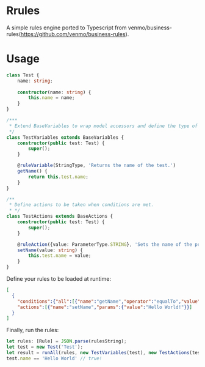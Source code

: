# Rrules

A simple rules engine ported to Typescript from venmo/business-rules(https://github.com/venmo/business-rules).

# Usage


```ts
class Test {
    name: string;
    
    constructor(name: string) {
        this.name = name;
    }
}

/***
 * Extend BaseVariables to wrap model accessors and define the type of operations to be done (StringType)
 */
class TestVariables extends BaseVariables {
    constructor(public test: Test) {
        super();
    }

    @ruleVariable(StringType, 'Returns the name of the test.')
    getName() {
        return this.test.name;
    }
}

/**
 * Define actions to be taken when conditions are met.
 * */ 
class TestActions extends BaseActions {
    constructor(public test: Test) {
        super();
    }

    @ruleAction({value: ParameterType.STRING}, 'Sets the name of the product.')
    setName(value: string) {
        this.test.name = value;
    }
}
```

Define your rules to be loaded at runtime:

```json
[
  {
    "conditions":{"all":[{"name":"getName","operator":"equalTo","value":"Test"}]},
    "actions":[{"name":"setName","params":{"value":"Hello World!"}}]
  }
]
```

Finally, run the rules:

```ts
let rules: [Rule] = JSON.parse(rulesString);
let test = new Test('Test');
let result = runAll(rules, new TestVariables(test), new TestActions(test));
test.name == 'Hello World' // true!
```
